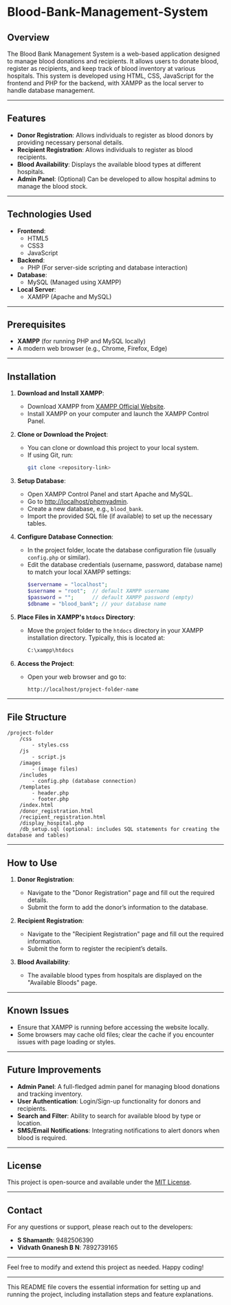 # Blood-Bank-Management-System
## Overview

The Blood Bank Management System is a web-based application designed to manage blood donations and recipients. It allows users to donate blood, register as recipients, and keep track of blood inventory at various hospitals. This system is developed using HTML, CSS, JavaScript for the frontend and PHP for the backend, with XAMPP as the local server to handle database management.

---

## Features

- **Donor Registration**: Allows individuals to register as blood donors by providing necessary personal details.
- **Recipient Registration**: Allows individuals to register as blood recipients.
- **Blood Availability**: Displays the available blood types at different hospitals.
- **Admin Panel**: (Optional) Can be developed to allow hospital admins to manage the blood stock.

---

## Technologies Used

- **Frontend**:
  - HTML5
  - CSS3
  - JavaScript
- **Backend**:
  - PHP (For server-side scripting and database interaction)
- **Database**:
  - MySQL (Managed using XAMPP)
- **Local Server**:
  - XAMPP (Apache and MySQL)
  
---

## Prerequisites

- **XAMPP** (for running PHP and MySQL locally)
- A modern web browser (e.g., Chrome, Firefox, Edge)

---

## Installation

1. **Download and Install XAMPP**:
   - Download XAMPP from [XAMPP Official Website](https://www.apachefriends.org/index.html).
   - Install XAMPP on your computer and launch the XAMPP Control Panel.

2. **Clone or Download the Project**:
   - You can clone or download this project to your local system.
   - If using Git, run:
     ```bash
     git clone <repository-link>
     ```

3. **Setup Database**:
   - Open XAMPP Control Panel and start Apache and MySQL.
   - Go to [http://localhost/phpmyadmin](http://localhost/phpmyadmin).
   - Create a new database, e.g., `blood_bank`.
   - Import the provided SQL file (if available) to set up the necessary tables.

4. **Configure Database Connection**:
   - In the project folder, locate the database configuration file (usually `config.php` or similar).
   - Edit the database credentials (username, password, database name) to match your local XAMPP settings:
     ```php
     $servername = "localhost";
     $username = "root";  // default XAMPP username
     $password = "";      // default XAMPP password (empty)
     $dbname = "blood_bank"; // your database name
     ```

5. **Place Files in XAMPP's `htdocs` Directory**:
   - Move the project folder to the `htdocs` directory in your XAMPP installation directory. Typically, this is located at:
     ```bash
     C:\xampp\htdocs
     ```

6. **Access the Project**:
   - Open your web browser and go to:
     ```bash
     http://localhost/project-folder-name
     ```

---

## File Structure

```
/project-folder
    /css
        - styles.css
    /js
        - script.js
    /images
        - (image files)
    /includes
        - config.php (database connection)
    /templates
        - header.php
        - footer.php
    /index.html
    /donor_registration.html
    /recipient_registration.html
    /display_hospital.php
    /db_setup.sql (optional: includes SQL statements for creating the database and tables)
```

---

## How to Use

1. **Donor Registration**:
   - Navigate to the "Donor Registration" page and fill out the required details.
   - Submit the form to add the donor’s information to the database.

2. **Recipient Registration**:
   - Navigate to the "Recipient Registration" page and fill out the required information.
   - Submit the form to register the recipient’s details.

3. **Blood Availability**:
   - The available blood types from hospitals are displayed on the "Available Bloods" page.

---

## Known Issues

- Ensure that XAMPP is running before accessing the website locally.
- Some browsers may cache old files; clear the cache if you encounter issues with page loading or styles.

---

## Future Improvements

- **Admin Panel**: A full-fledged admin panel for managing blood donations and tracking inventory.
- **User Authentication**: Login/Sign-up functionality for donors and recipients.
- **Search and Filter**: Ability to search for available blood by type or location.
- **SMS/Email Notifications**: Integrating notifications to alert donors when blood is required.

---

## License

This project is open-source and available under the [MIT License](LICENSE).

---

## Contact

For any questions or support, please reach out to the developers:

- **S Shamanth**: 9482506390
- **Vidvath Gnanesh B N**: 7892739165

---

Feel free to modify and extend this project as needed. Happy coding!

---

This README file covers the essential information for setting up and running the project, including installation steps and feature explanations.
